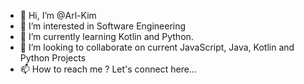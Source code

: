 - 👋 Hi, I’m @Arl-Kim
- 👀 I’m interested in Software Engineering
- 🌱 I’m currently learning Kotlin and Python. 
- 💞️ I’m looking to collaborate on current JavaScript, Java, Kotlin and Python Projects
- 📫 How to reach me ? Let's connect here...

<!---
Arl-Kim/Arl-Kim is a ✨ special ✨ repository because its `README.md` (this file) appears on your GitHub profile.
You can click the Preview link to take a look at your changes.
--->
